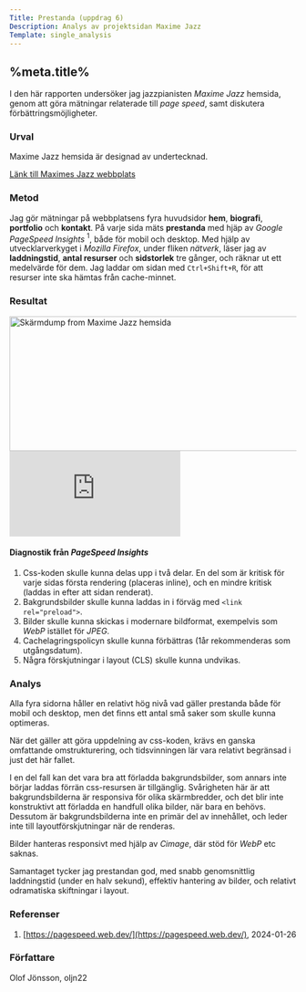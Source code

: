 ```yaml
---
Title: Prestanda (uppdrag 6)
Description: Analys av projektsidan Maxime Jazz
Template: single_analysis
---
```


%meta.title%
-----------------------

I den här rapporten undersöker jag jazzpianisten *Maxime Jazz* hemsida, genom att göra mätningar relaterade till *page speed*, samt diskutera förbättringsmöjligheter.

### Urval

Maxime Jazz hemsida är designad av undertecknad.

[Länk till Maximes Jazz webbplats](https://www.student.bth.se/~oljn22/dbwebb-kurser/design/me/kmom10/)

### Metod

Jag gör mätningar på webbplatsens fyra huvudsidor **hem**, **biografi**, **portfolio** och **kontakt**. På varje sida mäts **prestanda** med hjäp av *Google PageSpeed Insights* <span class="ref"><sup>1</sup></span>, både för mobil och desktop. Med hjälp av utvecklarverkyget i *Mozilla Firefox*, under fliken *nätverk*, läser jag av **laddningstid**, **antal resurser** och **sidstorlek** tre gånger, och räknar ut ett medelvärde för dem. Jag laddar om sidan med <code>Ctrl+Shift+R</code>, för att resurser inte ska hämtas från cache-minnet.

### Resultat

<div class="screenshot-container">
    <a href="%base_url%/image/maxime.png">
        <picture>
            <source
                media="(max-width: 440px)"
                srcset=
                    "%base_url%/image/maxime.png?sc=screenshot-sm2,
                    %base_url%/image/maxime.png?sc=screenshot-sm2&dpr=2 2x" />
            <img
                src="%base_url%/image/maxime.png?sc=screenshot-lg2"
                srcset="%base_url%/image/maxime.png?sc=screenshot-lg2&dpr=2 2x"
                alt="Skärmdump from Maxime Jazz hemsida"
                width=600
                height=236 />
        </picture>
    </a>
</div>

<div class="calc-container calc-2">
    <iframe
        title="Spread sheet with results"
        class="calc-sheet"
        src="https://docs.google.com/spreadsheets/d/e/2PACX-1vSMzAoHvpEBVvpez9ev6c4gQYprfu82ylZeB2Pgaom7ATXAQvI38HawONlUy9JPI5-lSBmX8zGjW8GM/pubhtml?gid=0&amp;single=true&amp;widget=true&amp;headers=false"
        frameborder="0">
    </iframe>
</div>

#### Diagnostik från *PageSpeed Insights*

1. Css-koden skulle kunna delas upp i två delar. En del som är kritisk för varje sidas första rendering (placeras inline), och en mindre kritisk (laddas in efter att sidan renderat).
2. Bakgrundsbilder skulle kunna laddas in i förväg med `<link rel="preload">`.
3. Bilder skulle kunna skickas i modernare bildformat, exempelvis som *WebP* istället för *JPEG*.
4. Cachelagringspolicyn skulle kunna förbättras (1år rekommenderas som utgångsdatum).
5. Några förskjutningar i layout (CLS) skulle kunna undvikas.


### Analys

Alla fyra sidorna håller en relativt hög nivå vad gäller prestanda både för mobil och desktop, men det finns ett antal små saker som skulle kunna optimeras.

När det gäller att göra uppdelning av css-koden, krävs en ganska omfattande omstrukturering, och tidsvinningen lär vara relativt begränsad i just det här fallet.

I en del fall kan det vara bra att förladda bakgrundsbilder, som annars inte börjar laddas förrän css-resursen är tillgänglig. Svårigheten här är att bakgrundsbilderna är responsiva för olika skärmbredder, och det blir inte konstruktivt att förladda en handfull olika bilder, när bara en behövs. Dessutom är bakgrundsbilderna inte en primär del av innehållet, och leder inte till layoutförskjutningar när de renderas.

Bilder hanteras responsivt med hjälp av *Cimage*, där stöd för *WebP* etc saknas.

Samantaget tycker jag prestandan god, med snabb genomsnittlig laddningstid (under en halv sekund), effektiv hantering av bilder, och relativt odramatiska skiftningar i layout.

### Referenser

1. [https://pagespeed.web.dev/](https://pagespeed.web.dev/), 2024-01-26

### Författare

Olof Jönsson, oljn22
